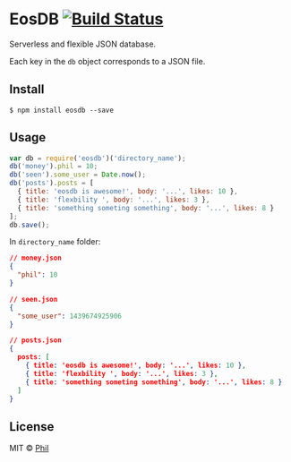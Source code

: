 # EosDB [![Build Status](https://travis-ci.org/CreaturePhil/eosdb.svg?branch=master)](https://travis-ci.org/CreaturePhil/eosdb)

Serverless and flexible JSON database.

Each key in the `db` object corresponds to a JSON file.

## Install

```
$ npm install eosdb --save
```

## Usage

```js
var db = require('eosdb')('directory_name');
db('money').phil = 10;
db('seen').some_user = Date.now();
db('posts').posts = [
  { title: 'eosdb is awesome!', body: '...', likes: 10 },
  { title: 'flexbility ', body: '...', likes: 3 },
  { title: 'something someting something', body: '...', likes: 8 }
];
db.save();
```

In `directory_name` folder:

```json
// money.json
{
  "phil": 10
}

// seen.json
{
  "some_user": 1439674925906
}

// posts.json
{
  posts: [
    { title: 'eosdb is awesome!', body: '...', likes: 10 },
    { title: 'flexbility ', body: '...', likes: 3 },
    { title: 'something someting something', body: '...', likes: 8 }
  ]
}
```

## License

MIT © [Phil](http://creaturephil.github.io)
